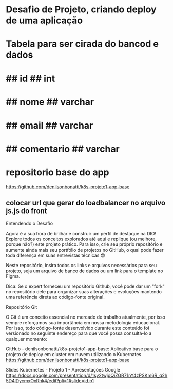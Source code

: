 # Desafio de Projeto, criando deploy de uma aplicação

# Tabela para ser cirada do bancod e dados
# ############################
# ## id         ## int      ##
# ## nome       ## varchar  ##
# ## email      ## varchar  ##
# ## comentario ## varchar  ##
# ############################

# repositorio base do app
https://github.com/denilsonbonatti/k8s-projeto1-app-base

## colocar url que gerar do loadbalancer no arquivo js.js do front


Entendendo o Desafio
 
Agora é a sua hora de brilhar e construir um perfil de destaque na DIO! Explore todos os conceitos explorados até aqui e replique (ou melhore, porque não?) este projeto prático. Para isso, crie seu próprio repositório e aumente ainda mais seu portfólio de projetos no GitHub, o qual pode fazer toda diferença em suas entrevistas técnicas 😎
 
Neste repositório, insira todos os links e arquivos necessários para seu projeto, seja um arquivo de banco de dados ou um link para o template no Figma.
 
Dica: Se o expert forneceu um repositório Github, você pode dar um "fork" no repositório dele para organizar suas alterações e evoluções mantendo uma referência direta ao código-fonte original.
 
Repositório Git
 
O Git é um conceito essencial no mercado de trabalho atualmente, por isso sempre reforçamos sua importância em nossa metodologia educacional. Por isso, todo código-fonte desenvolvido durante este conteúdo foi versionado no seguinte endereço para que você possa consultá-lo a qualquer momento:
 
GitHub - denilsonbonatti/k8s-projeto1-app-base: Aplicativo base para o projeto de deploy em cluster em nuvem utilizando o Kubernates
https://github.com/denilsonbonatti/k8s-projeto1-app-base


Slides
 Kubernetes - Projeto 1 - Apresentações Google
 https://docs.google.com/presentation/d/1sy2twjdQiZGR71nY4zPSKm6R_q2h5D4lDycmxOxRhk4/edit?pli=1#slide=id.p1
